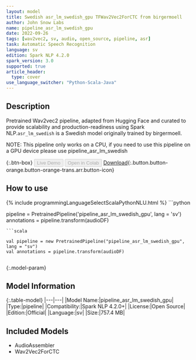 ```yaml
---
layout: model
title: Swedish asr_lm_swedish_gpu TFWav2Vec2ForCTC from birgermoell
author: John Snow Labs
name: pipeline_asr_lm_swedish_gpu
date: 2022-09-26
tags: [wav2vec2, sv, audio, open_source, pipeline, asr]
task: Automatic Speech Recognition
language: sv
edition: Spark NLP 4.2.0
spark_version: 3.0
supported: true
article_header:
  type: cover
use_language_switcher: "Python-Scala-Java"
---
```


## Description

Pretrained Wav2vec2  pipeline, adapted from Hugging Face and curated to provide scalability and production-readiness using Spark NLP.`asr_lm_swedish` is a Swedish model originally trained by birgermoell.

NOTE: This pipeline only works on a CPU, if you need to use this pipeline on a GPU device please use pipeline_asr_lm_swedish

{:.btn-box}
<button class="button button-orange" disabled>Live Demo</button>
<button class="button button-orange" disabled>Open in Colab</button>
[Download](https://s3.amazonaws.com/auxdata.johnsnowlabs.com/public/models/pipeline_asr_lm_swedish_gpu_sv_4.2.0_3.0_1664227071176.zip){:.button.button-orange.button-orange-trans.arr.button-icon}

## How to use



<div class="tabs-box" markdown="1">
{% include programmingLanguageSelectScalaPythonNLU.html %}
```python

pipeline = PretrainedPipeline('pipeline_asr_lm_swedish_gpu', lang = 'sv')
annotations =  pipeline.transform(audioDF)
    
```
```scala

val pipeline = new PretrainedPipeline("pipeline_asr_lm_swedish_gpu", lang = "sv")
val annotations = pipeline.transform(audioDF)
    
```
</div>

{:.model-param}
## Model Information

{:.table-model}
|---|---|
|Model Name:|pipeline_asr_lm_swedish_gpu|
|Type:|pipeline|
|Compatibility:|Spark NLP 4.2.0+|
|License:|Open Source|
|Edition:|Official|
|Language:|sv|
|Size:|757.4 MB|

## Included Models

- AudioAssembler
- Wav2Vec2ForCTC